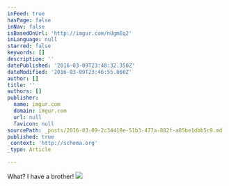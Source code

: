 ```yaml
---
inFeed: true
hasPage: false
inNav: false
isBasedOnUrl: 'http://imgur.com/nUgmEq2'
inLanguage: null
starred: false
keywords: []
description: ''
datePublished: '2016-03-09T23:48:32.350Z'
dateModified: '2016-03-09T23:46:55.860Z'
author: []
title: ''
authors: []
publisher:
  name: imgur.com
  domain: imgur.com
  url: null
  favicon: null
sourcePath: _posts/2016-03-09-2c34418e-51b3-477a-882f-a85be1dbb5c9.md
published: true
_context: 'http://schema.org'
_type: Article

---
```

What? I have a brother!
![](http://i.imgur.com/nUgmEq2.jpg)